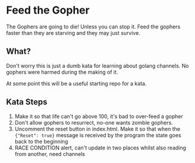 # Feed the Gopher
The Gophers are going to die! Unless you can stop it. Feed the gophers faster than they are starving and they may just survive.

## What?
Don't worry this is just a dumb kata for learning about golang channels. No gophers were harmed during the making of it.

At some point this will be a useful starting repo for a kata.

## Kata Steps

1. Make it so that life can't go above 100, it's bad to over-feed a gopher
2. Don't allow gophers to resurrect, no-one wants zombie gophers.
3. Uncomment the reset button in index.html. Make it so that when the `{"Reset": true}` message is received by the program the state goes back to the beginning
4. RACE CONDITION alert, can't update in two places whilst also reading from another, need channels




